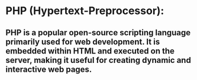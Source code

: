 # PHP (Hypertext-Preprocessor):
## PHP is a popular open-source scripting language primarily used for web development. It is embedded within HTML and executed on the server, making it useful for creating dynamic and interactive web pages.
